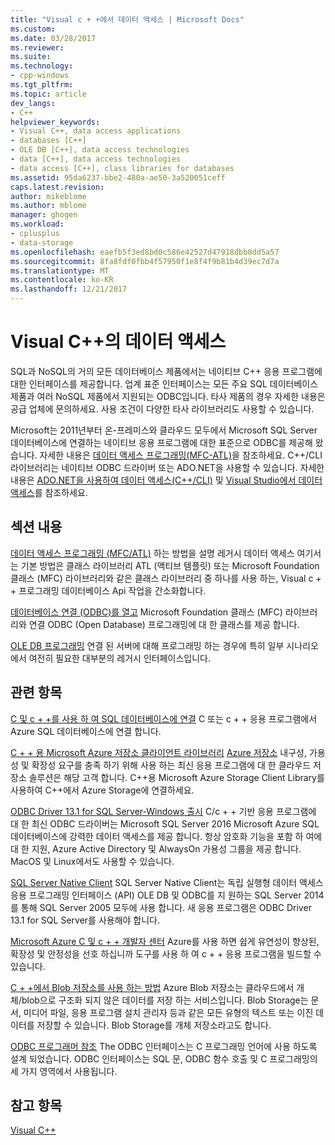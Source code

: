 ```yaml
---
title: "Visual c + +에서 데이터 액세스 | Microsoft Docs"
ms.custom: 
ms.date: 03/28/2017
ms.reviewer: 
ms.suite: 
ms.technology:
- cpp-windows
ms.tgt_pltfrm: 
ms.topic: article
dev_langs:
- C++
helpviewer_keywords:
- Visual C++, data access applications
- databases [C++]
- OLE DB [C++], data access technologies
- data [C++], data access technologies
- data access [C++], class libraries for databases
ms.assetid: 95da6237-bbe2-480a-ae50-3a520051ceff
caps.latest.revision: 
author: mikeblome
ms.author: mblome
manager: ghogen
ms.workload:
- cplusplus
- data-storage
ms.openlocfilehash: eaefb5f3ed8bd0c586e42527d47918dbb0dd5a57
ms.sourcegitcommit: 8fa8fdf0fbb4f57950f1e8f4f9b81b4d39ec7d7a
ms.translationtype: MT
ms.contentlocale: ko-KR
ms.lasthandoff: 12/21/2017
---
```

# <a name="data-access-in-visual-c"></a>Visual C++의 데이터 액세스

SQL과 NoSQL의 거의 모든 데이터베이스 제품에서는 네이티브 C++ 응용 프로그램에 대한 인터페이스를 제공합니다. 업계 표준 인터페이스는 모든 주요 SQL 데이터베이스 제품과 여러 NoSQL 제품에서 지원되는 ODBC입니다. 타사 제품의 경우 자세한 내용은 공급 업체에 문의하세요. 사용 조건이 다양한 타사 라이브러리도 사용할 수 있습니다.

Microsoft는 2011년부터 온-프레미스와 클라우드 모두에서 Microsoft SQL Server 데이터베이스에 연결하는 네이티브 응용 프로그램에 대한 표준으로 ODBC를 제공해 왔습니다. 자세한 내용은 [데이터 액세스 프로그래밍\(MFC-ATL\)](data-access-programming-mfc-atl.md)을 참조하세요. C++/CLI 라이브러리는 네이티브 ODBC 드라이버 또는 ADO.NET을 사용할 수 있습니다. 자세한 내용은 [ADO.NET을 사용하여 데이터 액세스(C++/CLI)](/dotnet/data-access-using-adonet-cpp-cli.md) 및 [Visual Studio에서 데이터 액세스](https://docs.microsoft.com/visualstudio/data-tools/accessing-data-in-visual-studio)를 참조하세요.

## <a name="in-this-section"></a>섹션 내용
[데이터 액세스 프로그래밍 (MFC/ATL)](data-access-programming-mfc-atl.md) 하는 방법을 설명 레거시 데이터 액세스 여기서는 기본 방법은 클래스 라이브러리 ATL (액티브 템플릿) 또는 Microsoft Foundation 클래스 (MFC) 라이브러리와 같은 클래스 라이브러리 중 하나를 사용 하는, Visual c + + 프로그래밍 데이터베이스 Api 작업을 간소화합니다.

[데이터베이스 연결 (ODBC)를 열고](odbc/open-database-connectivity-odbc.md) Microsoft Foundation 클래스 (MFC) 라이브러리와 연결 ODBC (Open Database) 프로그래밍에 대 한 클래스를 제공 합니다.

[OLE DB 프로그래밍](oledb/ole-db-programming.md) 연결 된 서버에 대해 프로그래밍 하는 경우에 특히 일부 시나리오에서 여전히 필요한 대부분의 레거시 인터페이스입니다.

## <a name="related-topics"></a>관련 항목
[C 및 c + +를 사용 하 여 SQL 데이터베이스에 연결](/azure/sql-database/sql-database-develop-cplusplus-simple) C 또는 c + + 응용 프로그램에서 Azure SQL 데이터베이스에 연결 합니다.

[C + + 용 Microsoft Azure 저장소 클라이언트 라이브러리](https://github.com/Azure/azure-storage-cpp)
[Azure 저장소](/azure/storage/storage-introduction) 내구성, 가용성 및 확장성 요구를 충족 하기 위해 사용 하는 최신 응용 프로그램에 대 한 클라우드 저장소 솔루션은 해당 고객 합니다. C++용 Microsoft Azure Storage Client Library를 사용하여 C++에서 Azure Storage에 연결하세요.

[ODBC Driver 13.1 for SQL Server-Windows 출시](https://blogs.msdn.microsoft.com/sqlnativeclient/2016/08/01/announcing-the-odbc-driver-13-1-for-sql-server) C/c + + 기반 응용 프로그램에 대 한 최신 ODBC 드라이버는 Microsoft SQL Server 2016 Microsoft Azure SQL 데이터베이스에 강력한 데이터 액세스를 제공 합니다. 항상 암호화 기능을 포함 하 여에 대 한 지원, Azure Active Directory 및 AlwaysOn 가용성 그룹을 제공 합니다. MacOS 및 Linux에서도 사용할 수 있습니다.     
 
[SQL Server Native Client](/sql/relational-databases/native-client/sql-server-native-client-programming) SQL Server Native Client는 독립 실행형 데이터 액세스 응용 프로그래밍 인터페이스 (API) OLE DB 및 ODBC를 지 원하는 SQL Server 2014를 통해 SQL Server 2005 모두에 사용 합니다. 새 응용 프로그램은 ODBC Driver 13.1 for SQL Server를 사용해야 합니다.

[Microsoft Azure C 및 c + + 개발자 센터](https://azure.microsoft.com/develop/cpp/) Azure를 사용 하면 쉽게 유연성이 향상된, 확장성 및 안정성을 선호 하십니까 도구를 사용 하 여 c + + 응용 프로그램을 빌드할 수 있습니다.    

[C + +에서 Blob 저장소를 사용 하는 방법](https://docs.microsoft.com/azure/storage/storage-c-plus-plus-how-to-use-blobs) Azure Blob 저장소는 클라우드에서 개체/blob으로 구조화 되지 않은 데이터를 저장 하는 서비스입니다. Blob Storage는 문서, 미디어 파일, 응용 프로그램 설치 관리자 등과 같은 모든 유형의 텍스트 또는 이진 데이터를 저장할 수 있습니다. Blob Storage를 개체 저장소라고도 합니다.

[ODBC 프로그래머 참조](https://docs.microsoft.com/sql/odbc/reference/odbc-programmer-s-reference) The ODBC 인터페이스는 C 프로그래밍 언어에 사용 하도록 설계 되었습니다. ODBC 인터페이스는 SQL 문, ODBC 함수 호출 및 C 프로그래밍의 세 가지 영역에서 사용됩니다.

## <a name="see-also"></a>참고 항목
[Visual C++](../visual-cpp-in-visual-studio.md)
